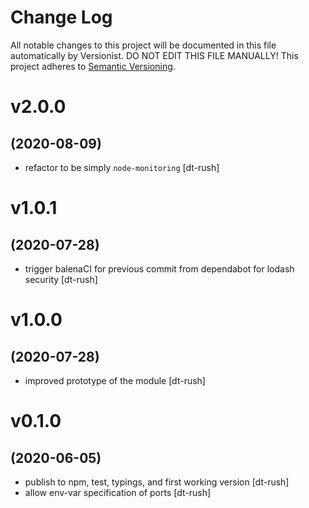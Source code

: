 # Change Log

All notable changes to this project will be documented in this file
automatically by Versionist. DO NOT EDIT THIS FILE MANUALLY!
This project adheres to [Semantic Versioning](http://semver.org/).

# v2.0.0
## (2020-08-09)

* refactor to be simply `node-monitoring` [dt-rush]

# v1.0.1
## (2020-07-28)

* trigger balenaCI for previous commit from dependabot for lodash security [dt-rush]

# v1.0.0
## (2020-07-28)

* improved prototype of the module [dt-rush]

# v0.1.0
## (2020-06-05)

* publish to npm, test, typings, and first working version [dt-rush]
* allow env-var specification of ports [dt-rush]
